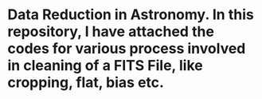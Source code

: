 # Data Reduction in Astronomy. In this repository, I have attached the codes for various process involved in cleaning of a FITS File, like cropping, flat, bias etc.

